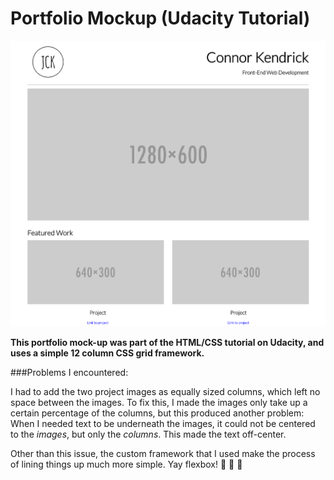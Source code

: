 # Portfolio Mockup (Udacity Tutorial)
![Portfolio Screenshot](portfolio-screenshot.png)  


**This portfolio mock-up was part of the HTML/CSS tutorial on Udacity, and uses a simple 12 column CSS grid framework.**  


###Problems I encountered:  


I had to add the two project images as equally sized columns, which left no space between the images.
To fix this, I made the images only take up a certain percentage of the columns, but this produced another problem:
When I needed text to be underneath the images, it could not be centered to the *images*, but only the *columns*. This made the text off-center.  


Other than this issue, the custom framework that I used make the process of lining things up much more simple. Yay flexbox! :tada: :tada: :tada:

